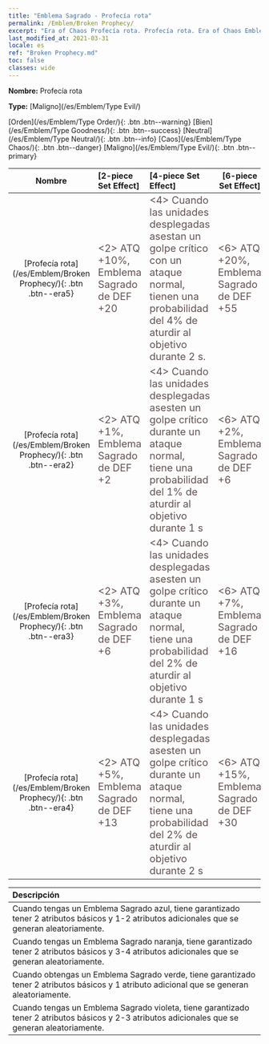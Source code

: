 ```yaml
---
title: "Emblema Sagrado - Profecía rota"
permalink: /Emblem/Broken Prophecy/
excerpt: "Era of Chaos Profecía rota. Profecía rota. Era of Chaos Emblema Sagrado Profecía rota. Era of Chaos Maligno Profecía rota"
last_modified_at: 2021-03-31
locale: es
ref: "Broken Prophecy.md"
toc: false
classes: wide
---
```


 **Nombre:** Profecía rota

 **Type:** [Maligno](/es/Emblem/Type Evil/)

  [Orden](/es/Emblem/Type Order/){: .btn .btn--warning}   [Bien](/es/Emblem/Type Goodness/){: .btn .btn--success}   [Neutral](/es/Emblem/Type Neutral/){: .btn .btn--info}   [Caos](/es/Emblem/Type Chaos/){: .btn .btn--danger}   [Maligno](/es/Emblem/Type Evil/){: .btn .btn--primary} 

  |  Nombre    | [2-piece Set Effect] | [4-piece Set Effect] | [6-piece Set Effect]  | 
  |:-----------------------:|:-------------------|:-----------------|----------------| 
  | [Profecía rota](/es/Emblem/Broken Prophecy/){: .btn .btn--era5} | <span style="color: #645252;font-size:20px">&lt;2&gt; ATQ +10%, Emblema Sagrado de DEF +20</span> | <span style="color: #645252;font-size:20px">&lt;4&gt; Cuando las unidades desplegadas asestan un golpe crítico con un ataque normal, tienen una probabilidad del 4% de aturdir al objetivo durante 2 s.</span> | <span style="color: #645252;font-size:20px">&lt;6&gt; ATQ +20%, Emblema Sagrado de DEF +55</span> | 
  | [Profecía rota](/es/Emblem/Broken Prophecy/){: .btn .btn--era2} | <span style="color: #645252;font-size:20px">&lt;2&gt; ATQ +1%, Emblema Sagrado de DEF +2</span> | <span style="color: #645252;font-size:20px">&lt;4&gt; Cuando las unidades desplegadas asesten un golpe crítico durante un ataque normal, tiene una probabilidad del 1% de aturdir al objetivo durante 1 s</span> | <span style="color: #645252;font-size:20px">&lt;6&gt; ATQ +2%, Emblema Sagrado de DEF +6</span> | 
  | [Profecía rota](/es/Emblem/Broken Prophecy/){: .btn .btn--era3} | <span style="color: #645252;font-size:20px">&lt;2&gt; ATQ +3%, Emblema Sagrado de DEF +6</span> | <span style="color: #645252;font-size:20px">&lt;4&gt; Cuando las unidades desplegadas asesten un golpe crítico durante un ataque normal, tiene una probabilidad del 2% de aturdir al objetivo durante 1 s</span> | <span style="color: #645252;font-size:20px">&lt;6&gt; ATQ +7%, Emblema Sagrado de DEF +16</span> | 
  | [Profecía rota](/es/Emblem/Broken Prophecy/){: .btn .btn--era4} | <span style="color: #645252;font-size:20px">&lt;2&gt; ATQ +5%, Emblema Sagrado de DEF +13</span> | <span style="color: #645252;font-size:20px">&lt;4&gt; Cuando las unidades desplegadas asesten un golpe crítico durante un ataque normal, tiene una probabilidad del 2% de aturdir al objetivo durante 2 s</span> | <span style="color: #645252;font-size:20px">&lt;6&gt; ATQ +15%, Emblema Sagrado de DEF +30</span> | 

  |         Descripción            | 
  |:-------------------------------|
  | Cuando tengas un Emblema Sagrado azul, tiene garantizado tener 2 atributos básicos y 1-2 atributos adicionales que se generan aleatoriamente. |
  | Cuando tengas un Emblema Sagrado naranja, tiene garantizado tener 2 atributos básicos y 3-4 atributos adicionales que se generan aleatoriamente. |
  | Cuando obtengas un Emblema Sagrado verde, tiene garantizado tener 2 atributos básicos y 1 atributo adicional que se generan aleatoriamente. |
  | Cuando tengas un Emblema Sagrado violeta, tiene garantizado tener 2 atributos básicos y 2-3 atributos adicionales que se generan aleatoriamente. |

